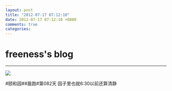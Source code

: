 ```yaml
---
layout: post
title: "2012-07-17 07:12:10"
date: 2012-07-17 07:12:10 +0800
comments: true
categories: 
---
```


# freeness's blog

----------

![](http://okqmqrbgo.bkt.clouddn.com/201207170712101.jpg)

>
\#颐和园\#\#晨跑\#第082天 园子里也就6:30以前还算清静